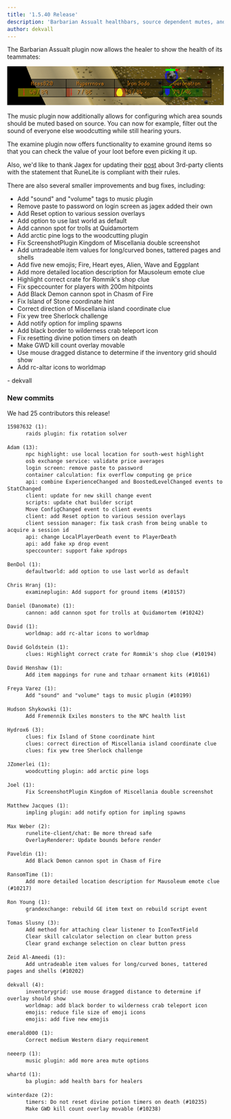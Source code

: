 ```yaml
---
title: '1.5.40 Release'
description: 'Barbarian Assualt healthbars, source dependent mutes, and ground item examine'
author: dekvall
---
```

The Barbarian Assualt plugin now allows the healer to show the health of its teammates:

![ba healthbars](/img/blog/1.5.40-Release/ba_healthbars.png)

The music plugin now additionally allows for configuring which area sounds should be muted based on source.
You can now for example, filter out the sound of everyone else woodcutting while still hearing yours.

The examine plugin now offers functionality to examine ground items so that you can check the value of
your loot before even picking it up.

Also, we'd like to thank Jagex for updating their [post](https://secure.runescape.com/m=news/another-message-about-unofficial-clients?oldschool=1) about 3rd-party clients with the statement that RuneLite is compliant with their rules.

There are also several smaller improvements and bug fixes, including:

- Add "sound" and "volume" tags to music plugin
- Remove paste to password on login screen as jagex added their own
- Add Reset option to various session overlays
- Add option to use last world as default
- Add cannon spot for trolls at Quidamortem
- Add arctic pine logs to the woodcutting plugin
- Fix ScreenshotPlugin Kingdom of Miscellania double screenshot
- Add untradeable item values for long/curved bones, tattered pages and shells
- Add five new emojis; Fire, Heart eyes, Alien, Wave and Eggplant
- Add more detailed location description for Mausoleum emote clue
- Highlight correct crate for Rommik's shop clue
- Fix speccounter for players with 200m hitpoints
- Add Black Demon cannon spot in Chasm of Fire
- Fix Island of Stone coordinate hint
- Correct direction of Miscellania island coordinate clue
- Fix yew tree Sherlock challenge
- Add notify option for impling spawns
- Add black border to wilderness crab teleport icon
- Fix resetting divine potion timers on death
- Make GWD kill count overlay movable
- Use mouse dragged distance to determine if the inventory grid should show
- Add rc-altar icons to worldmap

\- dekvall

### New commits

We had 25 contributors this release!

```
15987632 (1):
      raids plugin: fix rotation solver

Adam (13):
      npc highlight: use local location for south-west highlight
      osb exchange service: validate price averages
      login screen: remove paste to password
      container calculation: fix overflow computing ge price
      api: combine ExperienceChanged and BoostedLevelChanged events to StatChanged
      client: update for new skill change event
      scripts: update chat builder script
      Move ConfigChanged event to client events
      client: add Reset option to various session overlays
      client session manager: fix task crash from being unable to acquire a session id
      api: change LocalPlayerDeath event to PlayerDeath
      api: add fake xp drop event
      speccounter: support fake xpdrops

BenDol (1):
      defaultworld: add option to use last world as default

Chris Hranj (1):
      examineplugin: Add support for ground items (#10157)

Daniel (Danomate) (1):
      cannon: add cannon spot for trolls at Quidamortem (#10242)

David (1):
      worldmap: add rc-altar icons to worldmap

David Goldstein (1):
      clues: Highlight correct crate for Rommik's shop clue (#10194)

David Henshaw (1):
      Add item mappings for rune and tzhaar ornament kits (#10161)

Freya Varez (1):
      Add "sound" and "volume" tags to music plugin (#10199)

Hudson Shykowski (1):
      Add Fremennik Exiles monsters to the NPC health list

Hydrox6 (3):
      clues: fix Island of Stone coordinate hint
      clues: correct direction of Miscellania island coordinate clue
      clues: fix yew tree Sherlock challenge

JZomerlei (1):
      woodcutting plugin: add arctic pine logs

Joel (1):
      Fix ScreenshotPlugin Kingdom of Miscellania double screenshot

Matthew Jacques (1):
      impling plugin: add notify option for impling spawns

Max Weber (2):
      runelite-client/chat: Be more thread safe
      OverlayRenderer: Update bounds before render

Paveldin (1):
      Add Black Demon cannon spot in Chasm of Fire

RansomTime (1):
      Add more detailed location description for Mausoleum emote clue (#10217)

Ron Young (1):
      grandexchange: rebuild GE item text on rebuild script event

Tomas Slusny (3):
      Add method for attaching clear listener to IconTextField
      Clear skill calculator selection on clear button press
      Clear grand exchange selection on clear button press

Zeid Al-Ameedi (1):
      Add untradeable item values for long/curved bones, tattered pages and shells (#10202)

dekvall (4):
      inventorygrid: use mouse dragged distance to determine if overlay should show
      worldmap: add black border to wilderness crab teleport icon
      emojis: reduce file size of emoji icons
      emojis: add five new emojis

emerald000 (1):
      Correct medium Western diary requirement

neeerp (1):
      music plugin: add more area mute options

whartd (1):
      ba plugin: add health bars for healers

winterdaze (2):
      timers: Do not reset divine potion timers on death (#10235)
      Make GWD kill count overlay movable (#10238)
```
